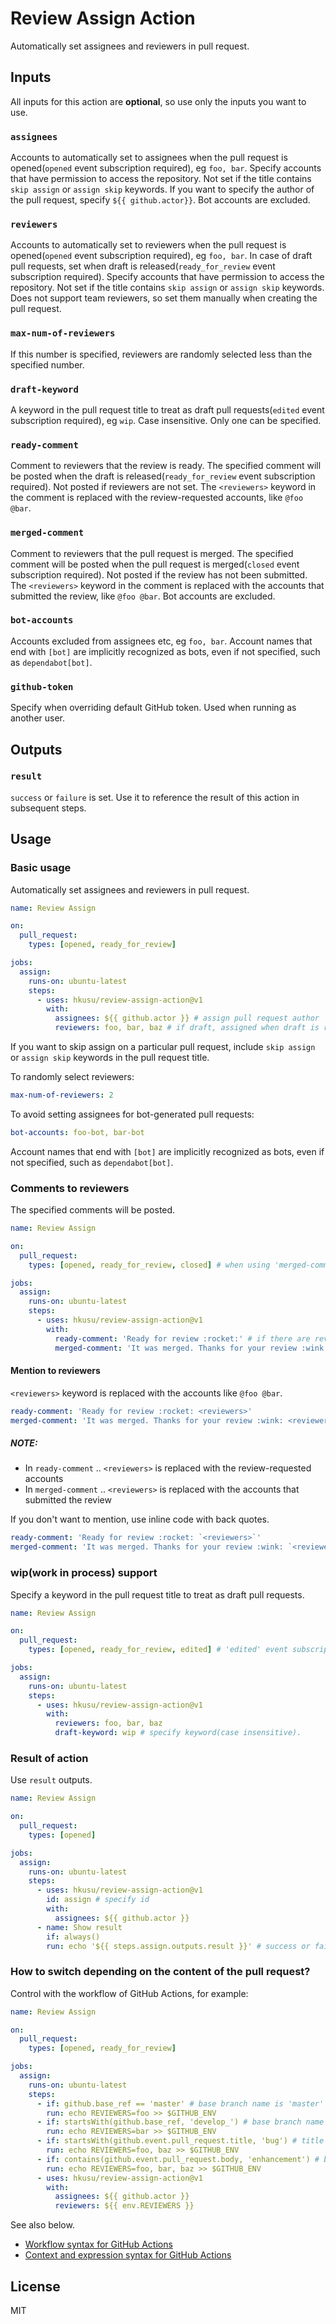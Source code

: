 # Review Assign Action

Automatically set assignees and reviewers in pull request.

## Inputs

All inputs for this action are **optional**, so use only the inputs you want to use.

### `assignees`

Accounts to automatically set to assignees when the pull request is opened(`opened` event subscription required), eg `foo, bar`. Specify accounts that have permission to access the repository. Not set if the title contains `skip assign` or `assign skip` keywords. If you want to specify the author of the pull request, specify `${{ github.actor}}`. Bot accounts are excluded.

### `reviewers`

Accounts to automatically set to reviewers when the pull request is opened(`opened` event subscription required), eg `foo, bar`. In case of draft pull requests, set when draft is released(`ready_for_review` event subscription required). Specify accounts that have permission to access the repository. Not set if the title contains `skip assign` or `assign skip` keywords. Does not support team reviewers, so set them manually when creating the pull request.
    
### `max-num-of-reviewers`

If this number is specified, reviewers are randomly selected less than the specified number.
    
### `draft-keyword`

A keyword in the pull request title to treat as draft pull requests(`edited` event subscription required), eg `wip`. Case insensitive. Only one can be specified.

### `ready-comment`

Comment to reviewers that the review is ready. The specified comment will be posted when the draft is released(`ready_for_review` event subscription required). Not posted if reviewers are not set. The `<reviewers>` keyword in the comment is replaced with the review-requested accounts, like `@foo @bar`.

### `merged-comment`

Comment to reviewers that the pull request is merged. The specified comment will be posted when the pull request is merged(`closed` event subscription required). Not posted if the review has not been submitted. The `<reviewers>` keyword in the comment is replaced with the accounts that submitted the review, like `@foo @bar`. Bot accounts are excluded.

### `bot-accounts`

Accounts excluded from assignees etc, eg `foo, bar`. Account names that end with `[bot]` are implicitly recognized as bots, even if not specified, such as `dependabot[bot]`.

### `github-token`

Specify when overriding default GitHub token. Used when running as another user.

## Outputs

### `result`

`success` or `failure` is set. Use it to reference the result of this action in subsequent steps.

## Usage

### Basic usage

Automatically set assignees and reviewers in pull request.

```yaml
name: Review Assign

on:
  pull_request:
    types: [opened, ready_for_review]

jobs:
  assign:
    runs-on: ubuntu-latest
    steps:
      - uses: hkusu/review-assign-action@v1
        with:
          assignees: ${{ github.actor }} # assign pull request author
          reviewers: foo, bar, baz # if draft, assigned when draft is released
```

If you want to skip assign on a particular pull request, include `skip assign` or `assign skip` keywords in the pull request title.

To randomly select reviewers:

```yaml
max-num-of-reviewers: 2
```

To avoid setting assignees for bot-generated pull requests:

```yaml
bot-accounts: foo-bot, bar-bot
```

Account names that end with `[bot]` are implicitly recognized as bots, even if not specified, such as `dependabot[bot]`.

### Comments to reviewers

The specified comments will be posted.

```yaml
name: Review Assign

on:
  pull_request:
    types: [opened, ready_for_review, closed] # when using 'merged-comment', 'closed' event subscription required

jobs:
  assign:
    runs-on: ubuntu-latest
    steps:
      - uses: hkusu/review-assign-action@v1
        with:
          ready-comment: 'Ready for review :rocket:' # if there are reviewers, posted when draft is released
          merged-comment: 'It was merged. Thanks for your review :wink:' # if reviewed, posted when merged
```

#### Mention to reviewers

`<reviewers>` keyword is replaced with the accounts like `@foo @bar`.


```yaml
ready-comment: 'Ready for review :rocket: <reviewers>'
merged-comment: 'It was merged. Thanks for your review :wink: <reviewers>'
```

##### *NOTE:* 

- In `ready-comment` .. `<reviewers>` is replaced with the review-requested accounts
- In `merged-comment` .. `<reviewers>` is replaced with the accounts that submitted the review

If you don't want to mention, use inline code with back quotes.

```yaml
ready-comment: 'Ready for review :rocket: `<reviewers>`'
merged-comment: 'It was merged. Thanks for your review :wink: `<reviewers>`'
```

### wip(work in process) support

Specify a keyword in the pull request title to treat as draft pull requests.

```yaml
name: Review Assign

on:
  pull_request:
    types: [opened, ready_for_review, edited] # 'edited' event subscription required

jobs:
  assign:
    runs-on: ubuntu-latest
    steps:
      - uses: hkusu/review-assign-action@v1
        with:
          reviewers: foo, bar, baz
          draft-keyword: wip # specify keyword(case insensitive).
```

### Result of action

Use `result` outputs.

```yaml
name: Review Assign

on:
  pull_request:
    types: [opened]

jobs:
  assign:
    runs-on: ubuntu-latest
    steps:
      - uses: hkusu/review-assign-action@v1
        id: assign # specify id
        with:
          assignees: ${{ github.actor }}
      - name: Show result
        if: always()
        run: echo '${{ steps.assign.outputs.result }}' # success or failure
```

### How to switch depending on the content of the pull request?

Control with the workflow of GitHub Actions, for example:

```yaml
name: Review Assign

on:
  pull_request:
    types: [opened, ready_for_review]

jobs:
  assign:
    runs-on: ubuntu-latest
    steps:
      - if: github.base_ref == 'master' # base branch name is 'master'
        run: echo REVIEWERS=foo >> $GITHUB_ENV
      - if: startsWith(github.base_ref, 'develop_') # base branch name starts with 'develop_'
        run: echo REVIEWERS=bar >> $GITHUB_ENV
      - if: startsWith(github.event.pull_request.title, 'bug') # title starts with 'bug'
        run: echo REVIEWERS=foo, baz >> $GITHUB_ENV
      - if: contains(github.event.pull_request.body, 'enhancement') # body contains 'enhancement'
        run: echo REVIEWERS=foo, bar, baz >> $GITHUB_ENV
      - uses: hkusu/review-assign-action@v1
        with:
          assignees: ${{ github.actor }}
          reviewers: ${{ env.REVIEWERS }}
```

See also below.

- [Workflow syntax for GitHub Actions](https://docs.github.com/en/free-pro-team@latest/actions/reference/workflow-syntax-for-github-actions)
- [Context and expression syntax for GitHub Actions](https://docs.github.com/en/free-pro-team@latest/actions/reference/context-and-expression-syntax-for-github-actions)

## License

MIT
